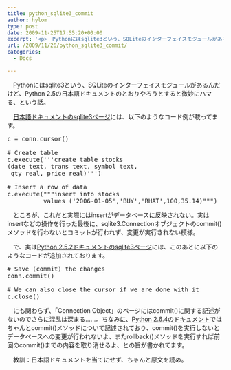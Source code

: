```yaml
---
title: python_sqlite3_commit
author: hylom
type: post
date: 2009-11-25T17:55:20+00:00
excerpt: '<p>　Pythonにはsqlite3という、SQLiteのインターフェイスモジュールがあるんだけど、Python 2.5の日本語ドキュメントのとおりやろうとすると微妙にハマる、という話。</p>'
url: /2009/11/26/python_sqlite3_commit/
categories:
  - Docs

---
```

　Pythonにはsqlite3という、SQLiteのインターフェイスモジュールがあるんだけど、Python 2.5の日本語ドキュメントのとおりやろうとすると微妙にハマる、という話。

　[日本語ドキュメントのsqlite3ページ][1]には、以下のようなコード例が載ってます。

<pre>c = conn.cursor()

# Create table
c.execute('''create table stocks
(date text, trans text, symbol text,
 qty real, price real)''')

# Insert a row of data
c.execute("""insert into stocks
          values ('2006-01-05','BUY','RHAT',100,35.14)""")</pre>

　ところが、これだと実際にはinsertがデータベースに反映されない。実はinsertなどの操作を行った最後に、sqlite3.Connectionオブジェクトのcommit()メソッドを行わないとコミットが行われず、変更が実行されない模様。

　で、実は[Python 2.5.2ドキュメントのsqlite3ページ][2]には、このあとに以下のようなコードが追加されております。

<pre># Save (commit) the changes
conn.commit()

# We can also close the cursor if we are done with it
c.close()</pre>

　にも関わらず、「Connection Object」のページにはcommit()に関する記述がないのでさらに混乱は深まる……。ちなみに、[Python 2.6.4のドキュメント][3]ではちゃんとcommit()メソッドについて記述されており、commit()を実行しないとデータベースへの変更が行われないよ、またrollback()メソッドを実行すれば前回のcommit()までの内容を取り消せるよ、との旨が書かれてます。

　教訓：日本語ドキュメントを当てにせず、ちゃんと原文を読め。

 [1]: http://www.python.jp/doc/release/lib/module-sqlite3.html
 [2]: http://www.python.org/doc/2.5.2/lib/module-sqlite3.html
 [3]: http://docs.python.org/library/sqlite3.html#connection-objects